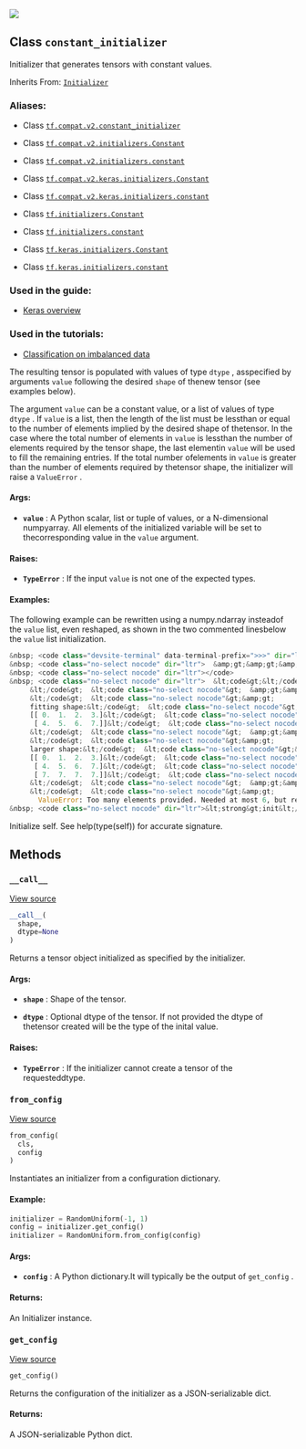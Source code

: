 ![](https://tensorflow.google.cn/images/GitHub-Mark-32px.png)
## Class  `constant_initializer` 

Initializer that generates tensors with constant values.

Inherits From: [ `Initializer` ](https://tensorflow.google.cn/api_docs/python/tf/keras/initializers/Initializer)

### Aliases:

- Class [ `tf.compat.v2.constant_initializer` ](/api_docs/python/tf/constant_initializer)

- Class [ `tf.compat.v2.initializers.Constant` ](/api_docs/python/tf/constant_initializer)

- Class [ `tf.compat.v2.initializers.constant` ](/api_docs/python/tf/constant_initializer)

- Class [ `tf.compat.v2.keras.initializers.Constant` ](/api_docs/python/tf/constant_initializer)

- Class [ `tf.compat.v2.keras.initializers.constant` ](/api_docs/python/tf/constant_initializer)

- Class [ `tf.initializers.Constant` ](/api_docs/python/tf/constant_initializer)

- Class [ `tf.initializers.constant` ](/api_docs/python/tf/constant_initializer)

- Class [ `tf.keras.initializers.Constant` ](/api_docs/python/tf/constant_initializer)

- Class [ `tf.keras.initializers.constant` ](/api_docs/python/tf/constant_initializer)

### Used in the guide:

- [Keras overview](https://tensorflow.google.cn/guide/keras/overview)

### Used in the tutorials:

- [Classification on imbalanced data](https://tensorflow.google.cn/tutorials/structured_data/imbalanced_data)

The resulting tensor is populated with values of type  `dtype` , asspecified by arguments  `value`  following the desired  `shape`  of thenew tensor (see examples below).

The argument  `value`  can be a constant value, or a list of values of type `dtype` . If  `value`  is a list, then the length of the list must be lessthan or equal to the number of elements implied by the desired shape of thetensor. In the case where the total number of elements in  `value`  is lessthan the number of elements required by the tensor shape, the last elementin  `value`  will be used to fill the remaining entries. If the total number ofelements in  `value`  is greater than the number of elements required by thetensor shape, the initializer will raise a  `ValueError` .

#### Args:

- **`value`** : A Python scalar, list or tuple of values, or a N-dimensional numpyarray. All elements of the initialized variable will be set to thecorresponding value in the  `value`  argument.

#### Raises:

- **`TypeError`** : If the input  `value`  is not one of the expected types.

#### Examples:

The following example can be rewritten using a numpy.ndarray insteadof the  `value`  list, even reshaped, as shown in the two commented linesbelow the  `value`  list initialization.




```python
&nbsp; <code class="devsite-terminal" data-terminal-prefix=">>>" dir="ltr">import numpy as np</code>
&nbsp; <code class="no-select nocode" dir="ltr">  &amp;gt;&amp;gt;&amp;gt; import tensorflow as tf</code>
&nbsp; <code class="no-select nocode" dir="ltr"></code>
&nbsp; <code class="no-select nocode" dir="ltr">  &lt;code&gt;&lt;/code&gt;  &lt;code class="no-select nocode"&gt;  &amp;gt;&amp;gt;&amp;gt; value = [0, 1, 2, 3, 4, 5, 6, 7]&lt;/code&gt;  &lt;code class="no-select nocode"&gt;  &amp;gt;&amp;gt;&amp;gt; # value = np.array(value)&lt;/code&gt;  &lt;code class="no-select nocode"&gt;  &amp;gt;&amp;gt;&amp;gt; # value = value.reshape([2, 4])&lt;/code&gt;  &lt;code class="no-select nocode"&gt;  &amp;gt;&amp;gt;&amp;gt; init = tf.compat.v1.constant_initializer(value)&lt;/code&gt;  &lt;code class="no-select nocode"&gt;&lt;/code&gt;  &lt;code class="no-select nocode"&gt;&amp;gt;
     &lt;/code&gt;  &lt;code class="no-select nocode"&gt;  &amp;gt;&amp;gt;&amp;gt; print(&amp;#39;fitting shape:&amp;#39;)&lt;/code&gt;  &lt;code class="no-select nocode"&gt;  &amp;gt;&amp;gt;&amp;gt; with tf.compat.v1.Session():&lt;/code&gt;  &lt;code class="no-select nocode"&gt;  &amp;gt;&amp;gt;&amp;gt;   x = tf.compat.v1.get_variable(&amp;#39;x&amp;#39;, shape=[2, 4], initializer=init)&lt;/code&gt;  &lt;code class="no-select nocode"&gt;  &amp;gt;&amp;gt;&amp;gt;   x.initializer.run()&lt;/code&gt;  &lt;code class="no-select nocode"&gt;  &amp;gt;&amp;gt;&amp;gt;   print(x.eval())&lt;/code&gt;  &lt;code class="no-select nocode"&gt;&lt;/code&gt;  &lt;code class="no-select nocode"&gt;&amp;gt;
     &lt;/code&gt;  &lt;code class="no-select nocode"&gt;&amp;gt;
     fitting shape:&lt;/code&gt;  &lt;code class="no-select nocode"&gt;&amp;gt;
     [[ 0.  1.  2.  3.]&lt;/code&gt;  &lt;code class="no-select nocode"&gt;&amp;gt;
      [ 4.  5.  6.  7.]]&lt;/code&gt;  &lt;code class="no-select nocode"&gt;&amp;gt;
     &lt;/code&gt;  &lt;code class="no-select nocode"&gt;  &amp;gt;&amp;gt;&amp;gt; print(&amp;#39;larger shape:&amp;#39;)&lt;/code&gt;  &lt;code class="no-select nocode"&gt;  &amp;gt;&amp;gt;&amp;gt; with tf.compat.v1.Session():&lt;/code&gt;  &lt;code class="no-select nocode"&gt;  &amp;gt;&amp;gt;&amp;gt;   x = tf.compat.v1.get_variable(&amp;#39;x&amp;#39;, shape=[3, 4], initializer=init)&lt;/code&gt;  &lt;code class="no-select nocode"&gt;  &amp;gt;&amp;gt;&amp;gt;   x.initializer.run()&lt;/code&gt;  &lt;code class="no-select nocode"&gt;  &amp;gt;&amp;gt;&amp;gt;   print(x.eval())&lt;/code&gt;  &lt;code class="no-select nocode"&gt;&lt;/code&gt;  &lt;code class="no-select nocode"&gt;&amp;gt;
     &lt;/code&gt;  &lt;code class="no-select nocode"&gt;&amp;gt;
     larger shape:&lt;/code&gt;  &lt;code class="no-select nocode"&gt;&amp;gt;
     [[ 0.  1.  2.  3.]&lt;/code&gt;  &lt;code class="no-select nocode"&gt;&amp;gt;
      [ 4.  5.  6.  7.]&lt;/code&gt;  &lt;code class="no-select nocode"&gt;&amp;gt;
      [ 7.  7.  7.  7.]]&lt;/code&gt;  &lt;code class="no-select nocode"&gt;&amp;gt;
     &lt;/code&gt;  &lt;code class="no-select nocode"&gt;  &amp;gt;&amp;gt;&amp;gt; print(&amp;#39;smaller shape:&amp;#39;)&lt;/code&gt;  &lt;code class="no-select nocode"&gt;  &amp;gt;&amp;gt;&amp;gt; with tf.compat.v1.Session():&lt;/code&gt;  &lt;code class="no-select nocode"&gt;  &amp;gt;&amp;gt;&amp;gt;   x = tf.compat.v1.get_variable(&amp;#39;x&amp;#39;, shape=[2, 3], initializer=init)&lt;/code&gt;  &lt;code class="no-select nocode"&gt;&lt;/code&gt;  &lt;code class="no-select nocode"&gt;&amp;gt;
     &lt;/code&gt;  &lt;code class="no-select nocode"&gt;&amp;gt;
       ValueError: Too many elements provided. Needed at most 6, but received 8&lt;/code&gt;  &lt;code class="no-select nocode"&gt;&lt;/code&gt;  &lt;code class="no-select nocode"&gt;&amp;lt;h2 id=&amp;quot;__init__&amp;quot;&amp;gt;&amp;lt;code&amp;gt;__init__&amp;lt;/code&amp;gt;&amp;lt;/h2&amp;gt;&lt;/code&gt;  &lt;code class="no-select nocode"&gt;&lt;/code&gt;  &lt;code class="no-select nocode"&gt;&amp;lt;a target=&amp;quot;_blank&amp;quot; href=&amp;quot;https://github.com/tensorflow/tensorflow/blob/r2.0/tensorflow/python/ops/init_ops_v2.py#L190-L195&amp;quot;&amp;gt;View source&amp;lt;/a&amp;gt;&lt;/code&gt;  &lt;code class="no-select nocode"&gt;&lt;/code&gt;  &lt;code class="no-select nocode"&gt;&lt;/code&gt; python</code>
&nbsp; <code class="no-select nocode" dir="ltr">&lt;strong&gt;init&lt;/strong&gt;(value=0)
```




Initialize self.  See help(type(self)) for accurate signature.

## Methods

###  `__call__` 

[View source](https://github.com/tensorflow/tensorflow/blob/r2.0/tensorflow/python/ops/init_ops_v2.py#L197-L212)


```python
__call__(
  shape,
  dtype=None
)

```


Returns a tensor object initialized as specified by the initializer.

#### Args:

- **`shape`** : Shape of the tensor.

- **`dtype`** : Optional dtype of the tensor. If not provided the dtype of thetensor created will be the type of the inital value.

#### Raises:

- **`TypeError`** : If the initializer cannot create a tensor of the requesteddtype.

###  `from_config` 

[View source](https://github.com/tensorflow/tensorflow/blob/r2.0/tensorflow/python/ops/init_ops_v2.py#L69-L89)


```python
from_config(
  cls,
  config
)

```


Instantiates an initializer from a configuration dictionary.

#### Example:


```python
initializer = RandomUniform(-1, 1)
config = initializer.get_config()
initializer = RandomUniform.from_config(config)

```


#### Args:

- **`config`** : A Python dictionary.It will typically be the output of  `get_config` .

#### Returns:

An Initializer instance.

###  `get_config` 

[View source](https://github.com/tensorflow/tensorflow/blob/r2.0/tensorflow/python/ops/init_ops_v2.py#L214-L215)


```python
get_config()

```


Returns the configuration of the initializer as a JSON-serializable dict.

#### Returns:

A JSON-serializable Python dict.
